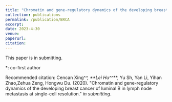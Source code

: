 ```yaml
---
title: "Chromatin and gene-regulatory dynamics of the developing breast cancer of luminal B in lymph node metastasis at single-cell resolution"
collection: publications
permalink: /publication/BRCA
excerpt: 
date: 2023-4-30
venue: 
paperurl: 
citation: 
---
```

This paper is in submitting.

*: co-first author

Recommended citation: Cencan Xing^*^, **Lei Hu^*^**, Yu Sh, Yan Li, Yihan Zhao,Zehua Zeng, Hongwu Du. (2020). "Chromatin and gene-regulatory dynamics of the developing breast cancer of luminal B in lymph node metastasis at single-cell resolution." <i>in submitting</i>. 
